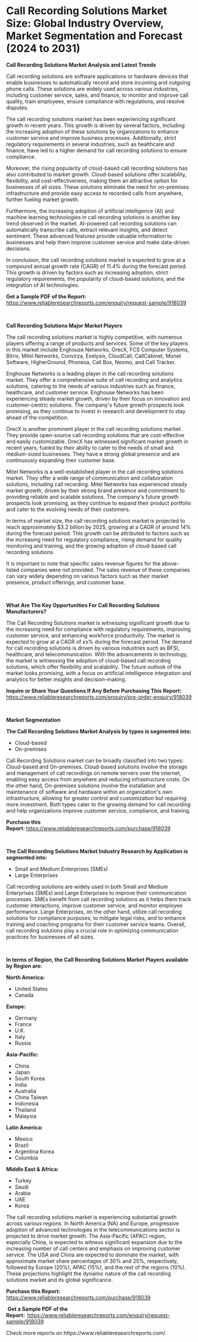 <p><h1>Call Recording Solutions Market Size: Global Industry Overview, Market Segmentation and Forecast (2024 to 2031)</h1></p><p><strong>Call Recording Solutions Market Analysis and Latest Trends</strong></p>
<p><p>Call recording solutions are software applications or hardware devices that enable businesses to automatically record and store incoming and outgoing phone calls. These solutions are widely used across various industries, including customer service, sales, and finance, to monitor and improve call quality, train employees, ensure compliance with regulations, and resolve disputes.</p><p>The call recording solutions market has been experiencing significant growth in recent years. This growth is driven by several factors, including the increasing adoption of these solutions by organizations to enhance customer service and improve business processes. Additionally, strict regulatory requirements in several industries, such as healthcare and finance, have led to a higher demand for call recording solutions to ensure compliance.</p><p>Moreover, the rising popularity of cloud-based call recording solutions has also contributed to market growth. Cloud-based solutions offer scalability, flexibility, and cost-effectiveness, making them an attractive option for businesses of all sizes. These solutions eliminate the need for on-premises infrastructure and provide easy access to recorded calls from anywhere, further fueling market growth.</p><p>Furthermore, the increasing adoption of artificial intelligence (AI) and machine learning technologies in call recording solutions is another key trend observed in the market. AI-powered call recording solutions can automatically transcribe calls, extract relevant insights, and detect sentiment. These advanced features provide valuable information to businesses and help them improve customer service and make data-driven decisions.</p><p>In conclusion, the call recording solutions market is expected to grow at a compound annual growth rate (CAGR) of 11.4% during the forecast period. This growth is driven by factors such as increasing adoption, strict regulatory requirements, the popularity of cloud-based solutions, and the integration of AI technologies.</p></p>
<p><strong>Get a Sample PDF of the Report:&nbsp;</strong> <a href="https://www.reliableresearchreports.com/enquiry/request-sample/918039">https://www.reliableresearchreports.com/enquiry/request-sample/918039</a></p>
<p>&nbsp;</p>
<p><strong>Call Recording Solutions Major Market Players</strong></p>
<p><p>The call recording solutions market is highly competitive, with numerous players offering a range of products and services. Some of the key players in this market include Enghouse Networks, OrecX, FCS Computer Systems, Bitrix, Mitel Networks, Convirza, Exelysis, CloudCall, CallCabinet, Monet Software, HigherGround, Phonexa, Call Box, Nexmo, and Call Tracker.</p><p>Enghouse Networks is a leading player in the call recording solutions market. They offer a comprehensive suite of call recording and analytics solutions, catering to the needs of various industries such as finance, healthcare, and customer service. Enghouse Networks has been experiencing steady market growth, driven by their focus on innovation and customer-centric solutions. The company's future growth prospects look promising, as they continue to invest in research and development to stay ahead of the competition. </p><p>OrecX is another prominent player in the call recording solutions market. They provide open-source call recording solutions that are cost-effective and easily customizable. OrecX has witnessed significant market growth in recent years, fueled by their ability to cater to the needs of small and medium-sized businesses. They have a strong global presence and are continuously expanding their customer base. </p><p>Mitel Networks is a well-established player in the call recording solutions market. They offer a wide range of communication and collaboration solutions, including call recording. Mitel Networks has experienced steady market growth, driven by their strong brand presence and commitment to providing reliable and scalable solutions. The company's future growth prospects look promising, as they continue to expand their product portfolio and cater to the evolving needs of their customers.</p><p>In terms of market size, the call recording solutions market is projected to reach approximately $3.2 billion by 2025, growing at a CAGR of around 14% during the forecast period. This growth can be attributed to factors such as the increasing need for regulatory compliance, rising demand for quality monitoring and training, and the growing adoption of cloud-based call recording solutions.</p><p>It is important to note that specific sales revenue figures for the above-listed companies were not provided. The sales revenue of these companies can vary widely depending on various factors such as their market presence, product offerings, and customer base.</p></p>
<p>&nbsp;</p>
<p><strong>What Are The Key Opportunities For Call Recording Solutions Manufacturers?</strong></p>
<p><p>The Call Recording Solutions market is witnessing significant growth due to the increasing need for compliance with regulatory requirements, improving customer service, and enhancing workforce productivity. The market is expected to grow at a CAGR of xx% during the forecast period. The demand for call recording solutions is driven by various industries such as BFSI, healthcare, and telecommunication. With the advancements in technology, the market is witnessing the adoption of cloud-based call recording solutions, which offer flexibility and scalability. The future outlook of the market looks promising, with a focus on artificial intelligence integration and analytics for better insights and decision-making.</p></p>
<p><strong>Inquire or Share Your Questions If Any Before Purchasing This Report:</strong> <a href="https://www.reliableresearchreports.com/enquiry/pre-order-enquiry/918039">https://www.reliableresearchreports.com/enquiry/pre-order-enquiry/918039</a></p>
<p>&nbsp;</p>
<p><strong>Market Segmentation</strong></p>
<p><strong>The Call Recording Solutions Market Analysis by types is segmented into:</strong></p>
<p><ul><li>Cloud-based</li><li>On-premises</li></ul></p>
<p><p>Call Recording Solutions market can be broadly classified into two types: Cloud-based and On-premises. Cloud-based solutions involve the storage and management of call recordings on remote servers over the internet, enabling easy access from anywhere and reducing infrastructure costs. On the other hand, On-premises solutions involve the installation and maintenance of software and hardware within an organization's own infrastructure, allowing for greater control and customization but requiring more investment. Both types cater to the growing demand for call recording and help organizations improve customer service, compliance, and training.</p></p>
<p><strong>Purchase this Report:&nbsp;</strong><a href="https://www.reliableresearchreports.com/purchase/918039">https://www.reliableresearchreports.com/purchase/918039</a></p>
<p>&nbsp;</p>
<p><strong>The Call Recording Solutions Market Industry Research by Application is segmented into:</strong></p>
<p><ul><li>Small and Medium Enterprises (SMEs)</li><li>Large Enterprises</li></ul></p>
<p><p>Call recording solutions are widely used in both Small and Medium Enterprises (SMEs) and Large Enterprises to improve their communication processes. SMEs benefit from call recording solutions as it helps them track customer interactions, improve customer service, and monitor employee performance. Large Enterprises, on the other hand, utilize call recording solutions for compliance purposes, to mitigate legal risks, and to enhance training and coaching programs for their customer service teams. Overall, call recording solutions play a crucial role in optimizing communication practices for businesses of all sizes.</p></p>
<p>&nbsp;</p>
<p><strong>In terms of Region, the Call Recording Solutions Market Players available by Region are:</strong></p>
<p>
    <p> <strong> North America: </strong>
        <ul>
            <li>United States</li>
            <li>Canada</li>
        </ul>
        </p> 
    <p> <strong> Europe: </strong>
        <ul>
            <li>Germany</li>
            <li>France</li>
            <li>U.K.</li>
            <li>Italy</li>
            <li>Russia</li>
        </ul>
        </p> 
    <p> <strong> Asia-Pacific: </strong>
        <ul>
            <li>China</li>
            <li>Japan</li>
            <li>South Korea</li>
            <li>India</li>
            <li>Australia</li>
            <li>China Taiwan</li>
            <li>Indonesia</li>
            <li>Thailand</li>
            <li>Malaysia</li>
        </ul>
        </p> 
    <p> <strong> Latin America: </strong>
        <ul>
            <li>Mexico</li>
            <li>Brazil</li>
            <li>Argentina Korea</li>
            <li>Colombia</li>
        </ul>
        </p> 
    <p> <strong> Middle East & Africa: </strong>
        <ul>
            <li>Turkey</li>
            <li>Saudi</li>
            <li>Arabia</li>
            <li>UAE</li>
            <li>Korea</li>
        </ul>
    </p>
    </p>
<p><p>The call recording solutions market is experiencing substantial growth across various regions. In North America (NA) and Europe, progressive adoption of advanced technologies in the telecommunications sector is projected to drive market growth. The Asia-Pacific (APAC) region, especially China, is expected to witness significant expansion due to the increasing number of call centers and emphasis on improving customer service. The USA and China are expected to dominate the market, with approximate market share percentages of 30% and 25%, respectively, followed by Europe (20%), APAC (15%), and the rest of the regions (10%). These projections highlight the dynamic nature of the call recording solutions market and its global significance.</p></p>
<p><strong>Purchase this Report: </strong><a href="https://www.reliableresearchreports.com/purchase/918039">https://www.reliableresearchreports.com/purchase/918039</a></p>
<p>&nbsp;<strong>Get a Sample PDF of the Report:&nbsp;&nbsp;</strong><a href="https://www.reliableresearchreports.com/enquiry/request-sample/918039">https://www.reliableresearchreports.com/enquiry/request-sample/918039</a></p>
<p><strong></strong></p>
<p>Check more reports on https://www.reliableresearchreports.com/</p>